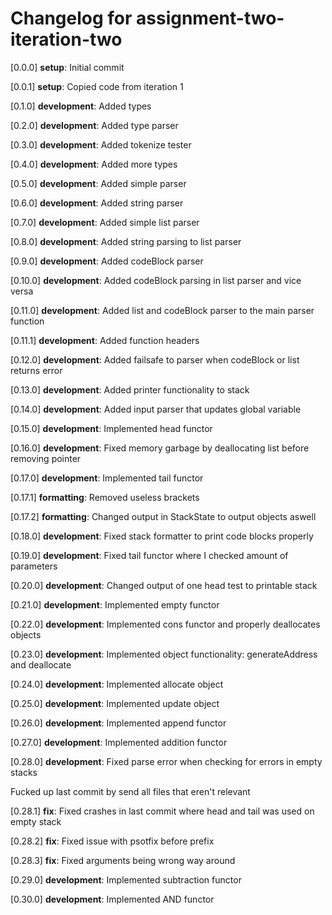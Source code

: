 # Changelog for assignment-two-iteration-two

[0.0.0] **setup**: Initial commit

[0.0.1] **setup**: Copied code from iteration 1

[0.1.0] **development**: Added types

[0.2.0] **development**: Added type parser

[0.3.0] **development**: Added tokenize tester

[0.4.0] **development**: Added more types

[0.5.0] **development**: Added simple parser

[0.6.0] **development**: Added string parser

[0.7.0] **development**: Added simple list parser

[0.8.0] **development**: Added string parsing to list parser

[0.9.0] **development**: Added codeBlock parser

[0.10.0] **development**: Added codeBlock parsing in list parser and vice versa

[0.11.0] **development**: Added list and codeBlock parser to the main parser function

[0.11.1] **development**: Added function headers

[0.12.0] **development**: Added failsafe to parser when codeBlock or list returns error

[0.13.0] **development**: Added printer functionality to stack

[0.14.0] **development**: Added input parser that updates global variable

[0.15.0] **development**: Implemented head functor

[0.16.0] **development**: Fixed memory garbage by deallocating list before removing pointer

[0.17.0] **development**: Implemented tail functor

[0.17.1] **formatting**: Removed useless brackets

[0.17.2] **formatting**: Changed output in StackState to output objects aswell

[0.18.0] **development**: Fixed stack formatter to print code blocks properly

[0.19.0] **development**: Fixed tail functor where I checked amount of parameters

[0.20.0] **development**: Changed output of one head test to printable stack

[0.21.0] **development**: Implemented empty functor

[0.22.0] **development**: Implemented cons functor and properly deallocates objects

[0.23.0] **development**: Implemented object functionality: generateAddress and deallocate

[0.24.0] **development**: Implemented allocate object

[0.25.0] **development**: Implemented update object

[0.26.0] **development**: Implemented append functor

[0.27.0] **development**: Implemented addition functor

[0.28.0] **development**: Fixed parse error when checking for errors in empty stacks

Fucked up last commit by send all files that eren't relevant

[0.28.1] **fix**: Fixed crashes in last commit where head and tail was used on empty stack

[0.28.2] **fix**: Fixed issue with psotfix before prefix

[0.28.3] **fix**: Fixed arguments being wrong way around

[0.29.0] **development**: Implemented subtraction functor

[0.30.0] **development**: Implemented AND functor

